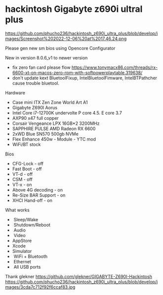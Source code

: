 # hackintosh Gigabyte z690i ultral plus
https://github.com/phucho236/hackintosh_z690i_ultra_plus/blob/develop/images/Screenshot%202022-12-06%20at%2017.46.24.png

Please gen new sm bios using Opencore Configurator

New in version 8.0.6_v1 to newer version
*  fix zero fan card
please flow https://www.tonymacx86.com/threads/rx-6600-xt-on-macos-zero-rpm-with-softpowerplaytable.319638/
*  don't update kext BluetoolFixup, IntelBluetoolFimware, IntelBTPathcher cause trouble bluetool.

Hardware
* Case mini ITX Zen Zone World Art A1
* Gigabyte Z690I Aorus
* Intel Core i7-12700K undervolte P core 4.5. E core 3.7
* AXP90 x47 full copper
* Corsair Vengeance LPX 16GB*2 3200MHz
* SAPPHIRE PULSE AMD Radeon RX 6600
* 2xWD Blue SN570 500gb NVMe
* Flex Enhance 450w - Module - YTC mod
* WiFi/BT stock


Bios
* CFG-Lock - off
* Fast Boot - off
* VT-d - off
* CSM - off
* VT-x - on
* Above 4G decoding - on
* Re-Size BAR Support - on
* XHCI Hand-off - on


What works
*  Sleep/Wake
*  Shutdown/Reboot
*  Audio
*  Video
*  AppStore
*  Xcode
*  Simulator
*  WiFi + Bluetooth
*  Ethernet
*  All USB ports

Thank glekner https://github.com/glekner/GIGABYTE-Z690I-Hackintosh
https://github.com/phucho236/hackintosh_z690i_ultra_plus/blob/develop/images/3cda7c712f92f6ccaf83.jpg
